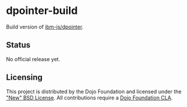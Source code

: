 # dpointer-build

Build version of [ibm-js/dpointer](https://github.com/ibm-js/dpointer).

## Status

No official release yet.
 
## Licensing

This project is distributed by the Dojo Foundation and licensed under the ["New" BSD License](./LICENSE).
All contributions require a [Dojo Foundation CLA](http://dojofoundation.org/about/claForm).
